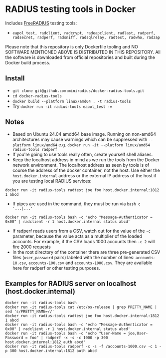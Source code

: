 # RADIUS testing tools in Docker

Includes [FreeRADIUS](https://freeradius.org/) testing tools:
- `eapol_test, radclient, radcrypt, radeapclient, radlast, radperf, radsecret, radperf, radsniff, radsqlrelay, radtest, radwho, radzap`

Please note that this repository is only Dockerfile tooling and NO SOFTWARE MENTIONED ABOVE IS DISTRIBUTED IN THIS REPOSITORY. All the software is downloaded from official repositories and built during the Docker build process.

## Install

- `git clone git@github.com:miniradius/docker-radius-tools.git`
- `cd docker-radius-tools`
- `docker build --platform linux/amd64 . -t radius-tools`
- Try `docker run -it radius-tools eapol_test -v`

## Notes
- Based on Ubuntu 24.04 amdd64 base image. Running on non-amd64 architectures may cause warnings which can be suppressed with `--platform linux/amd64` e.g. `docker run -it --platform linux/amd64 radius-tools radperf`
- If you're going to use tools really often, create yourself shell aliases.
- Keep the localhost address in mind as we run the tools from the Docker network environment. The localhost address as seen by tools is of course the address of the docker container, not the host. Use either the `host.docker.internal` address or the external IP address of the host if you are testing local RADIUS services:

```
docker run -it radius-tools radtest joe foo host.docker.internal:1812 1 abcd
```

- If pipes are used in the command, they must be run via `bash c '...|...'`

```
docker run -it radius-tools bash -c 'echo "Message-Authenticator = 0x00" | radclient -r 1 host.docker.internal status abcd'
```

- If radperf reads users from a CSV, watch out for the value of the `-c` parameter, because the value acts as a multiplier of the loaded accounts. For example, if the CSV loads 1000 accounts then `-c 2` will fire 2000 requests
- In the root directory of the container there are three pre-generated CSV files (`user,password` pairs) labeled with the number of lines: `accounts-10.csv`, `accounts-100.csv` and `accounts-1000.csv`. They are available here for radperf or other testing purposes.

## Examples for RADIUS server on localhost (host.docker.internal)

```
docker run -it radius-tools bash
docker run -it radius-tools cat /etc/os-release | grep PRETTY_NAME | sed 's/PRETTY_NAME=//'
docker run -it radius-tools radtest joe foo host.docker.internal:1812 1 abcd
docker run -it radius-tools bash -c 'echo "Message-Authenticator = 0x00" | radclient -r 1 host.docker.internal status abcd'
docker run -it radius-tools bash -c 'echo "User-Name = joe,User-Password = foo" | radperf -x -s -c 1000 -p 300 host.docker.internal:1812 auth abcd'
docker run -it radius-tools radperf -x -s -f /accounts-1000.csv -c 1 -p 300 host.docker.internal:1812 auth abcd
```
